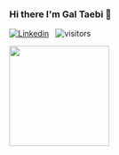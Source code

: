 ### Hi there I'm Gal Taebi 👋

[![Linkedin](https://i.stack.imgur.com/gVE0j.png)](https://www.linkedin.com/in/gal-taebi/)
&nbsp; ![visitors](https://visitor-badge.glitch.me/badge?page_id=galta95)

<img height="180em" src="https://github-readme-stats.vercel.app/api?username=galta95&show_icons=true&hide_border=true&&count_private=true&include_all_commits=true" />
